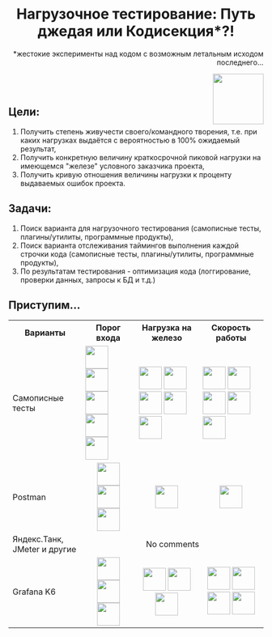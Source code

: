 <h1 align="center">Нагрузочное тестирование: Путь джедая или Кодисекция*?!</h1>
<p align="right">*жестокие эксперименты над кодом с возможным летальным исходом последнего...</p>
<img align="right" src="https://user-images.githubusercontent.com/96039786/199320129-d36fea32-81ce-4277-8050-e080df0a60bb.gif" height="100"/>
<br>
<br>

<h2 align="left">Цели:</h2>

1. Получить степень живучести своего/командного творения, т.е. при каких нагрузках выдаётся с вероятностью в 100% ожидаемый результат,
2. Получить конкретную величину краткосрочной пиковой нагрузки на имеющемся "железе"  условного заказчика проекта,
3. Получить кривую отношения величины нагрузки к проценту выдаваемых ошибок проекта.

<h2 align="left">Задачи:</h2>

1. Поиск варианта для нагрузочного тестирования (самописные тесты, плагины/утилиты, программные продукты),
2. Поиск варианта отслеживания таймингов выполнения каждой строчки кода (самописные тесты, плагины/утилиты, программные продукты),
3. По результатам тестирования - оптимизация кода (логгирование, проверки данных, запросы к БД и т.д.)  

<h2 align="left">Приступим...</h2>

<table>
  <tr>
    <th>Варианты</th>
    <th>Порог входа</th>
    <th>Нагрузка на железо</th>
    <th>Скорость работы</th>
  </tr>
  <tr>
    <td>Самописные тесты</td>
    <td>
      <img height="45" src="https://user-images.githubusercontent.com/96039786/199324062-54ef0e65-b1b3-4f25-adec-e0b54f6abe98.png">
      <img height="45" src="https://user-images.githubusercontent.com/96039786/199324062-54ef0e65-b1b3-4f25-adec-e0b54f6abe98.png">
      <img height="45" src="https://user-images.githubusercontent.com/96039786/199324062-54ef0e65-b1b3-4f25-adec-e0b54f6abe98.png">
      <img height="45" src="https://user-images.githubusercontent.com/96039786/199324062-54ef0e65-b1b3-4f25-adec-e0b54f6abe98.png">
      <img height="45" src="https://user-images.githubusercontent.com/96039786/199324062-54ef0e65-b1b3-4f25-adec-e0b54f6abe98.png">
</td>
    <td>
      <img height="45" src="https://user-images.githubusercontent.com/96039786/199324062-54ef0e65-b1b3-4f25-adec-e0b54f6abe98.png">
      <img height="45" src="https://user-images.githubusercontent.com/96039786/199324062-54ef0e65-b1b3-4f25-adec-e0b54f6abe98.png">
      <img height="45" src="https://user-images.githubusercontent.com/96039786/199324062-54ef0e65-b1b3-4f25-adec-e0b54f6abe98.png">
      <img height="45" src="https://user-images.githubusercontent.com/96039786/199324062-54ef0e65-b1b3-4f25-adec-e0b54f6abe98.png">
      <img height="45" src="https://user-images.githubusercontent.com/96039786/199324062-54ef0e65-b1b3-4f25-adec-e0b54f6abe98.png">
    </td>
    <td>
      <img height="45" src="https://user-images.githubusercontent.com/96039786/199324062-54ef0e65-b1b3-4f25-adec-e0b54f6abe98.png">
      <img height="45" src="https://user-images.githubusercontent.com/96039786/199324062-54ef0e65-b1b3-4f25-adec-e0b54f6abe98.png">
      <img height="45" src="https://user-images.githubusercontent.com/96039786/199324062-54ef0e65-b1b3-4f25-adec-e0b54f6abe98.png">
      <img height="45" src="https://user-images.githubusercontent.com/96039786/199324062-54ef0e65-b1b3-4f25-adec-e0b54f6abe98.png">
      <img height="45" src="https://user-images.githubusercontent.com/96039786/199324062-54ef0e65-b1b3-4f25-adec-e0b54f6abe98.png">
    </td>
  </tr>
   <tr>
    <td>Postman</td>
    <td align="center">
      <img height="45" src="https://user-images.githubusercontent.com/96039786/199324062-54ef0e65-b1b3-4f25-adec-e0b54f6abe98.png">
      <img height="45" src="https://user-images.githubusercontent.com/96039786/199324062-54ef0e65-b1b3-4f25-adec-e0b54f6abe98.png">
      <img height="45" src="https://user-images.githubusercontent.com/96039786/199324062-54ef0e65-b1b3-4f25-adec-e0b54f6abe98.png">
</td>
    <td align="center">
      <img height="45" src="https://user-images.githubusercontent.com/96039786/199324062-54ef0e65-b1b3-4f25-adec-e0b54f6abe98.png">
     </td>
    <td align="center">
      <img height="45" src="https://user-images.githubusercontent.com/96039786/199324062-54ef0e65-b1b3-4f25-adec-e0b54f6abe98.png">
     </td>
  </tr>
  <tr>
    <td>Яндекс.Танк, JMeter и другие</td>
    <td align="center" colspan="3">
      No comments
     </td>
  </tr>
   <tr>
    <td>Grafana K6</td>
    <td align="center">
      <img height="45" src="https://user-images.githubusercontent.com/96039786/199324062-54ef0e65-b1b3-4f25-adec-e0b54f6abe98.png">
      <img height="45" src="https://user-images.githubusercontent.com/96039786/199324062-54ef0e65-b1b3-4f25-adec-e0b54f6abe98.png">
      <img height="45" src="https://user-images.githubusercontent.com/96039786/199324062-54ef0e65-b1b3-4f25-adec-e0b54f6abe98.png">
</td>
    <td align="center">
      <img height="45" src="https://user-images.githubusercontent.com/96039786/199324062-54ef0e65-b1b3-4f25-adec-e0b54f6abe98.png">
      <img height="45" src="https://user-images.githubusercontent.com/96039786/199324062-54ef0e65-b1b3-4f25-adec-e0b54f6abe98.png">
      <img height="45" src="https://user-images.githubusercontent.com/96039786/199324062-54ef0e65-b1b3-4f25-adec-e0b54f6abe98.png">
    </td>
    <td align="center">
      <img height="45" src="https://user-images.githubusercontent.com/96039786/199324062-54ef0e65-b1b3-4f25-adec-e0b54f6abe98.png">
      <img height="45" src="https://user-images.githubusercontent.com/96039786/199324062-54ef0e65-b1b3-4f25-adec-e0b54f6abe98.png">
      <img height="45" src="https://user-images.githubusercontent.com/96039786/199324062-54ef0e65-b1b3-4f25-adec-e0b54f6abe98.png">
      <img height="45" src="https://user-images.githubusercontent.com/96039786/199324062-54ef0e65-b1b3-4f25-adec-e0b54f6abe98.png">
    </td>
  </tr>
  </table>
